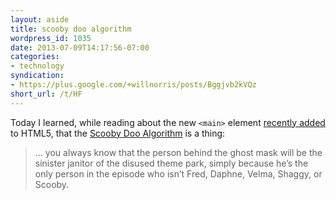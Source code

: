 ```yaml
---
layout: aside
title: scooby doo algorithm
wordpress_id: 1035
date: 2013-07-09T14:17:56-07:00
categories:
- technology
syndication:
- https://plus.google.com/+willnorris/posts/Bggjvb2kVQz
short_url: /t/HF
---
```

Today I learned, while reading about the new `<main>` element [recently added][] to HTML5, that the [Scooby Doo
Algorithm][] is a thing:

>  ... you always know that the person behind the ghost mask will be the sinister janitor of the disused theme park,
>  simply because he’s the only person in the episode who isn’t Fred, Daphne, Velma, Shaggy, or Scooby.

[recently added]: http://html5doctor.com/the-main-element/
[Scooby Doo Algorithm]: http://www.brucelawson.co.uk/2012/scooby-doo-content-element/
